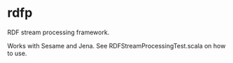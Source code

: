 # rdfp
RDF stream processing framework.

Works with Sesame and Jena.
See RDFStreamProcessingTest.scala on how to use.